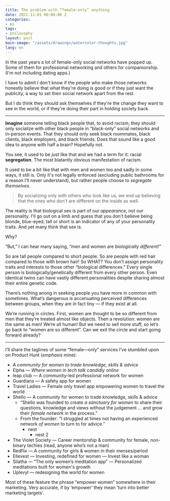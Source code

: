 ```yaml
---
title: The problem with “female-only” anything
date: 2022-11-01 00:00:00 Z
categories:
- en
tags:
- philosophy
layout: post
main-image: "/assets/drawings/watercolor-thoughts.jpg"
lang: en
---
```


In the past years a lot of female-only social networks have popped up. Some of them for professional networking and others for companionship. (I'm not including dating apps.)

I have to admit I don't know if the people who make those networks honestly believe that what they're doing is good or if they just want the publicity, a way to set their social network apart from the rest.

But I do think they should ask themselves if they're the change they want to see in the world, or if they're doing their part in holding society back.

---

**Imagine** someone telling black people that, to avoid racism, they should only socialize with other black people in “black-only” social networks and in-person events. That they should only seek black roommates, black clients, black employers, and black friends. Does that sound like a good idea to anyone with half a brain? Hopefully not.

You see, it used to be *just* like that and we had a term for it: racial **segregation**. The most blatantly obvious manifestation of racism.

It used to be a bit like that with men and women too and sadly in some ways, it still is. Only it's not legally enforced (excluding public bathrooms for a reason I’ll never understand), but rather people choose to *segregate* *themselves*. 

> By socializing only with others who look like us, we end up believing that the ones who don't are different on the inside as well.

The reality is that biological sex is part of our *appearance*, not our personality. I'll go out on a limb and guess that you don't believe being blonde, blue-eyed, tall or short is an indicator of any of your personality traits. And yet many think that sex is. 

Why? 

“But,” I can hear many saying, “men and women are *biologically different!”* 

So are tall people compared to short people. So are people with red hair compared to those with brown hair! So WHAT? You don’t assign personality traits and interests to those other “biological differences.” Every single person is biologically/genetically different from every other person. Even identical twins can have vastly different personalities despite sharing almost their entire genetic code.

There’s nothing wrong in seeking people you have more in common with sometimes.
What’s dangerous is accenuating perceived differences between groups, when they are in fact tiny — if they exist at all.

We’re running in circles.
First, women are thought to be so different from men that they’re treated almost like objects. 
Then a revolution: women are the same as men! 
We’re all human!
But we need to sell more stuff, so let’s go back to “women are so different”.
Can we exit the circle and start going forward already?

---

I’ll share the taglines of some “female—only” services I’ve stumbled upon on Product Hunt (*emphasis* mine):
- *A community for women to trade knowledge, skills & advice*
- Elpha — *Where women in tech talk candidly online* 
- leap.club — A community-led professional network for women
- Guardians — A safety app for women
- Travel Ladies — Female only travel app empowering women to travel the world
- Shello — A community for women to trade knowledge, skills & advice 
    - “Shello was founded to create *a sanctuary for women* to share their questions, knowledge and views without the judgement … and grow their *female network* in the process.”
    - From the founder: “I struggled at times not having an experienced network *of women* to turn to for advice.”
        - nest
            - nest 2
- The Violet Society — Career mentorship & community for female, non-binary techies (read, anyone who’s not a man)
- Redflix — A community for girls & women in their menses/period
- Ellevest — Investing, redefined for women — Invest like a woman
- Silatha — “The only women’s meditation app” — Personalized meditations built for women's growth
- Uplevyl — redesigning the world for women

Most of these feature the phrase “empower women” somewhere in their marketing. 
Very accurate, if by ‘empower’ they mean ‘turn into better marketing targets’.